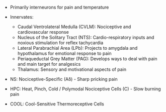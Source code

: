 - Primarily interneurons for pain and temperature
- Innervates:
	- Caudal Ventrolateral Medulla (CVLM): Nociceptive and cardiovascular response
	- Nucleus of the Solitary Tract (NTS): Cardio-respiratory inputs and noxious stimulation for reflex tachycardia
	- Lateral Parabrachial Area (LPb): Projects to amygdala and hypothalamus for emotional response to pain
	- Periaqueductal Grey Matter (PAG): Develops ways to deal with pain and main target for analgesics
	- Thalamus: Sensory and motivational aspects of pain

- NS: Nociceptive-Specific (Aδ) - Sharp pricking pain
- HPC: Heat, Pinch, Cold / Polymodal Nociceptive Cells (C) - Slow burning pain
- COOL: Cool-Sensitive Thermoreceptive Cells